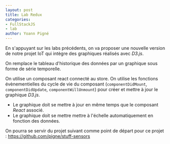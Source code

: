 ```yaml
---
layout: post
title: Lab Redux
categories:
- FullStackJS
- lab
author: Yoann Pigné
---
```


En s'appuyant sur les labs précédents, on va proposer une nouvelle version de notre projet IoT qui intègre des graphiques réalisés avec *D3.js*.


On remplace le tableau d'historique des données par un graphique sous forme de série temporelle.



On utilise un composant react connecté au store. On utilise les fonctions évènementielles  du cycle de vie du composant (`componentDidMount`,
`componentDidUpdate`, `componentWillUnmount`) pour créer et mettre à jour le graphique *D3.js*.

- Le graphique doit se mettre à jour en même temps que le composant *React* associé.
- Le graphique doit se mettre mettre à l'échelle automatiquement en fonction des données.



On pourra se servir du projet suivant comme point de départ pour ce projet :
<https://github.com/pigne/stuff-sensors>
